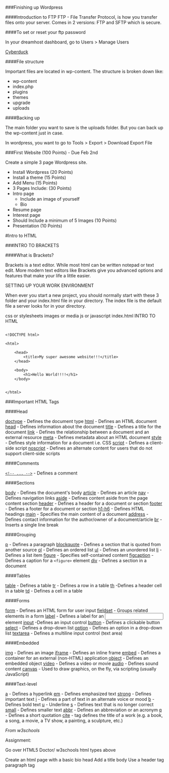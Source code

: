 ###Finishing up Wordpress

####Introduction to FTP
FTP - File Transfer Protocol, is how you transfer files onto your server. Comes in 2 versions: FTP and SFTP which is secure.

####To set or reset your ftp password

In your dreamhost dashboard, go to Users > Manage Users

[Cyberduck](https://cyberduck.io)

####File structure

Important files are located in wp-content. The structure is broken down like:

* wp-content
 * index.php
 * plugins
 * themes
 * upgrade
 * uploads
 
 ####Backing up
 
 The main folder you want to save is the uploads folder. But you can back up the wp-content just in case.

 In wordpress, you want to go to Tools > Export > Download Export File

###First Website (100 Points) - Due Feb 2nd

Create a simple 3 page Wordpress site. 
* Install Wordpress (20 Points)
 * Install a theme (15 Points)
 * Add Menu (15 Points)
* 3 Pages Include: (30 Points)
 * Intro page
   * Include an image of yourself
    * Bio
 * Resume page
 * Interest page
  * Should Include a minimum of 5 Images (10 Points)
* Presentation (10 Points)


#Intro to HTML

###INTRO TO BRACKETS

####What is Brackets?

Brackets is a text editor. While most html can be written notepad or text edit. More modern text editors like Brackets give you advanced options and features that make your life a little easier.

SETTING UP YOUR WORK ENVIRONMENT

When ever you start a new project, you should normally start with these 3 folder and your index.html file in your directory. The index file is the default file a server looks for in your directory.

css or stylesheets
images or media
js or javascript
index.html
INTRO TO HTML



```

<!DOCTYPE html>

<html>

    <head>
        <title>My super awesome website!!!</title>
    </head>

    <body>
        <h1>Hello World!!!!</h1>
    </body>


</html>

```

###Important HTML Tags

####Head

[doctype](http://www.w3schools.com/tags/tag_doctype.asp) - Defines the document type
[html](http://www.w3schools.com/tags/tag_html.asp) - Defines an HTML document
[head](http://www.w3schools.com/tags/tag_head.asp) - Defines information about the document
[title](http://www.w3schools.com/tags/tag_title.asp) - Defines a title for the document
[link](http://www.w3schools.com/tags/tag_link.asp) - Defines the relationship between a document and an external resource
[meta](http://www.w3schools.com/tags/tag_meta.asp) - Defines metadata about an HTML document
[style](http://www.w3schools.com/tags/tag_style.asp) - Defines style information for a document i.e. CSS
[script](http://www.w3schools.com/tags/tag_script.asp) - Defines a client-side script
[noscript](http://www.w3schools.com/tags/tag_noscript.asp) - Defines an alternate content for users that do not support client-side scripts

####Comments

[```<!-- ... -->```](http://www.w3schools.com/tags/tag_comment.asp)  - Defines a comment

####Sections

[body](http://www.w3schools.com/tags/tag_body.asp) - Defines the document's body
[article](http://www.w3schools.com/tags/tag_article.asp) - Defines an article
[nav](http://www.w3schools.com/tags/tag_nav.asp) - Defines navigation links
[aside](http://www.w3schools.com/tags/tag_aside.asp) - Defines content aside from the page content section
[header](http://www.w3schools.com/tags/tag_footer.asp) - Defines a header for a document or section
[footer](http://www.w3schools.com/tags/tag_footer.asp) - Defines a footer for a document or section
[h1-h6](http://www.w3schools.com/tags/tag_hn.asp) - Defines HTML headings
[main](http://www.w3schools.com/tags/tag_main.asp) - Specifies the main content of a document
[address](http://www.w3schools.com/tags/tag_address.asp) - Defines contact information for the author/owner of a document/article
[br](http://www.w3schools.com/tags/tag_br.asp) - Inserts a single line break

####Grouping

[p](http://www.w3schools.com/tags/tag_p.asp) - Defines a paragraph
[blockquote](http://www.w3schools.com/tags/tag_blockquote.asp) - Defines a section that is quoted from another source
[ol](http://www.w3schools.com/tags/tag_ol.asp) - Defines an ordered list
[ul](http://www.w3schools.com/tags/tag_ul.asp) - Defines an unordered list
[li](http://www.w3schools.com/tags/tag_li.asp) - Defines a list item
[figure](http://www.w3schools.com/tags/tag_figure.asp) - Specifies self-contained content
[figcaption](http://www.w3schools.com/tags/tag_figcaption.asp) - Defines a caption for a ```<figure>``` element
[div](http://www.w3schools.com/tags/tag_div.asp) - Defines a section in a document

####Tables

[table](http://www.w3schools.com/tags/tag_table.asp) - Defines a table
[tr](http://www.w3schools.com/tags/tag_tr.asp) - Defines a row in a table
[th](http://www.w3schools.com/tags/tag_th.asp) -Defines a header cell in a table
[td](http://www.w3schools.com/tags/tag_td.asp) - Defines a cell in a table


####Forms

[form](http://www.w3schools.com/tags/tag_form.asp) - Defines an HTML form for user input
[fieldset](http://www.w3schools.com/tags/tag_fieldset.asp) - Groups related elements in a form
[label](http://www.w3schools.com/tags/tag_label.asp) - Defines a label for an <input> element
[input](http://www.w3schools.com/tags/tag_input.asp) -Defines an input control
[button](http://www.w3schools.com/tags/tag_button.asp) - Defines a clickable button
[select](http://www.w3schools.com/tags/tag_select.asp) - Defines a drop-down list
[option](http://www.w3schools.com/tags/tag_option.asp) - Defines an option in a drop-down list
[textarea](http://www.w3schools.com/tags/tag_textarea.asp) - Defines a multiline input control (text area)

####Embedded

[img](http://www.w3schools.com/tags/tag_img.asp) - Defines an image
[iframe](http://www.w3schools.com/tags/tag_iframe.asp) - Defines an inline frame
[embed](http://www.w3schools.com/tags/tag_embed.asp) - Defines a container for an external (non-HTML) application
[object](http://www.w3schools.com/tags/tag_object.asp) - Defines an embedded object
[video](http://www.w3schools.com/tags/tag_video.asp) - Defines a video or movie
[audio](http://www.w3schools.com/tags/tag_audio.asp) - Defines sound content
[canvas](http://www.w3schools.com/tags/tag_canvas.asp) - Used to draw graphics, on the fly, via scripting (usually JavaScript)


####Text-level

[a](http://www.w3schools.com/tags/tag_a.asp) - Defines a hyperlink
[em](http://www.w3schools.com/tags/tag_em.asp) - Defines emphasized text
[strong](http://www.w3schools.com/tags/tag_strong.asp) - Defines important text
[i](http://www.w3schools.com/tags/tag_i.asp) - Defines a part of text in an alternate voice or mood
[b](http://www.w3schools.com/tags/tag_b.asp) - Defines bold text
[u](http://www.w3schools.com/tags/tag_u.asp) - Underline
[s](http://www.w3schools.com/tags/tag_s.asp) - Defines text that is no longer correct
[small](http://www.w3schools.com/tags/tag_small.asp) - Defines smaller text
[abbr](http://www.w3schools.com/tags/tag_abbr.asp) - Defines an abbreviation or an acronym
[q](http://www.w3schools.com/tags/tag_q.asp) - Defines a short quotation
[cite](http://www.w3schools.com/tags/tag_cite.asp) -  tag defines the title of a work (e.g. a book, a song, a movie, a TV show, a painting, a sculpture, etc.)

*From w3schools*


Assignment:

Go over HTML5 Doctor/ w3schools html types above

Create an html page with a basic bio
head
Add a title
body
Use a header tag
paragraph tag


